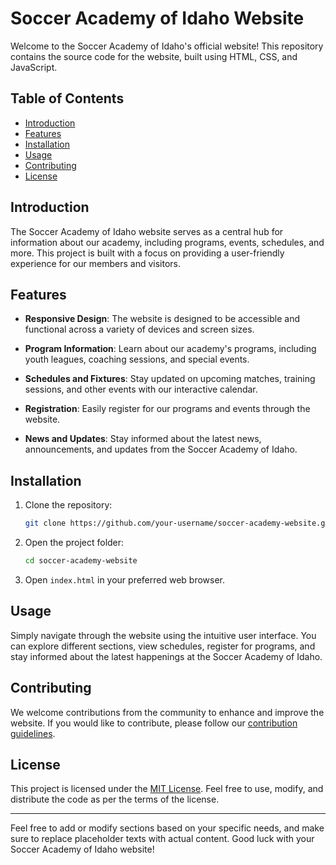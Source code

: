 
# Soccer Academy of Idaho Website

Welcome to the Soccer Academy of Idaho's official website! This repository contains the source code for the website, built using HTML, CSS, and JavaScript.

## Table of Contents

- [Introduction](#introduction)
- [Features](#features)
- [Installation](#installation)
- [Usage](#usage)
- [Contributing](#contributing)
- [License](#license)

## Introduction

The Soccer Academy of Idaho website serves as a central hub for information about our academy, including programs, events, schedules, and more. This project is built with a focus on providing a user-friendly experience for our members and visitors.

## Features

- **Responsive Design**: The website is designed to be accessible and functional across a variety of devices and screen sizes.

- **Program Information**: Learn about our academy's programs, including youth leagues, coaching sessions, and special events.

- **Schedules and Fixtures**: Stay updated on upcoming matches, training sessions, and other events with our interactive calendar.

- **Registration**: Easily register for our programs and events through the website.

- **News and Updates**: Stay informed about the latest news, announcements, and updates from the Soccer Academy of Idaho.

## Installation

1. Clone the repository:
   ```bash
   git clone https://github.com/your-username/soccer-academy-website.git
   ```

2. Open the project folder:
   ```bash
   cd soccer-academy-website
   ```

3. Open `index.html` in your preferred web browser.

## Usage

Simply navigate through the website using the intuitive user interface. You can explore different sections, view schedules, register for programs, and stay informed about the latest happenings at the Soccer Academy of Idaho.

## Contributing

We welcome contributions from the community to enhance and improve the website. If you would like to contribute, please follow our [contribution guidelines](CONTRIBUTING.md).

## License

This project is licensed under the [MIT License](LICENSE). Feel free to use, modify, and distribute the code as per the terms of the license.

---

Feel free to add or modify sections based on your specific needs, and make sure to replace placeholder texts with actual content. Good luck with your Soccer Academy of Idaho website!
